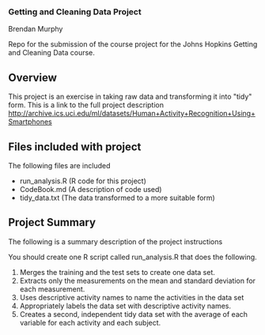 ### Getting and Cleaning Data Project

Brendan Murphy

Repo for the submission of the course project for the Johns Hopkins Getting and Cleaning Data course.

## Overview
This project is an exercise in taking raw data and transforming it into "tidy" form.
This is a link to the full project description 
http://archive.ics.uci.edu/ml/datasets/Human+Activity+Recognition+Using+Smartphones

## Files included with project
The following files are included
- run_analysis.R (R code for this project)
- CodeBook.md (A description of code used)
- tidy_data.txt (The data transformed to a more suitable form)

## Project Summary
The following is a summary description of the project instructions

You should create one R script called run_analysis.R that does the following. 
1. Merges the training and the test sets to create one data set.
2. Extracts only the measurements on the mean and standard deviation for each measurement. 
3. Uses descriptive activity names to name the activities in the data set
4. Appropriately labels the data set with descriptive activity names. 
5. Creates a second, independent tidy data set with the average of each variable for each activity and each subject. 
